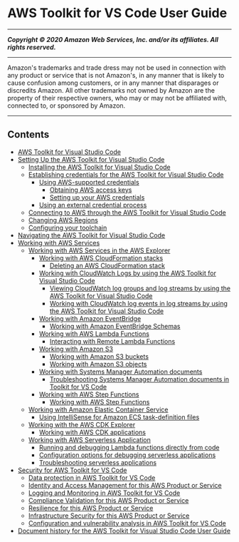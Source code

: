 # AWS Toolkit for VS Code User Guide

-----
*****Copyright &copy; 2020 Amazon Web Services, Inc. and/or its affiliates. All rights reserved.*****

-----
Amazon's trademarks and trade dress may not be used in 
     connection with any product or service that is not Amazon's, 
     in any manner that is likely to cause confusion among customers, 
     or in any manner that disparages or discredits Amazon. All other 
     trademarks not owned by Amazon are the property of their respective
     owners, who may or may not be affiliated with, connected to, or 
     sponsored by Amazon.

-----
## Contents
+ [AWS Toolkit for Visual Studio Code](welcome.md)
+ [Setting Up the AWS Toolkit for Visual Studio Code](setting-up.md)
   + [Installing the AWS Toolkit for Visual Studio Code](setup-toolkit.md)
   + [Establishing credentials for the AWS Toolkit for Visual Studio Code](establish-credentials.md)
      + [Using AWS-supported credentials](aws-credentials.md)
         + [Obtaining AWS access keys](obtain-credentials.md)
         + [Setting up your AWS credentials](setup-credentials.md)
      + [Using an external credential process](external-credential-process.md)
   + [Connecting to AWS through the AWS Toolkit for Visual Studio Code](connect.md)
   + [Changing AWS Regions](setup-region.md)
   + [Configuring your toolchain](setup-toolchain.md)
+ [Navigating the AWS Toolkit for Visual Studio Code](toolkit-navigation.md)
+ [Working with AWS Services](working-with-aws.md)
   + [Working with AWS Services in the AWS Explorer](aws-explorer.md)
      + [Working with AWS CloudFormation stacks](cloudformation.md)
         + [Deleting an AWS CloudFormation stack](cloudformation-delete.md)
      + [Working with CloudWatch Logs by using the AWS Toolkit for Visual Studio Code](cloudwatchlogs.md)
         + [Viewing CloudWatch log groups and log streams by using the AWS Toolkit for Visual Studio Code](viewing-CloudWatch-logs.md)
         + [Working with CloudWatch log events in log streams by using the AWS Toolkit for Visual Studio Code](working-CloudWatch-log-events.md)
      + [Working with Amazon EventBridge](eventbridge.md)
         + [Working with Amazon EventBridge Schemas](eventbridge-schemas.md)
      + [Working with AWS Lambda Functions](building-lambda.md)
         + [Interacting with Remote Lambda Functions](remote-lambda.md)
      + [Working with Amazon S3](s3.md)
         + [Working with Amazon S3 buckets](work-with-S3-buckets.md)
         + [Working with Amazon S3 objects](work-with-S3-objects.md)
      + [Working with Systems Manager Automation documents](systems-manager-automation-docs.md)
         + [Troubleshooting Systems Manager Automation documents in Toolkit for VS Code](systems-manager-troubleshoot.md)
      + [Working with AWS Step Functions](stepfunctions.md)
         + [Working with AWS Step Functions](bulding-stepfunctions.md)
   + [Working with Amazon Elastic Container Service](ecs.md)
      + [Using IntelliSense for Amazon ECS task-definition files](ecs-definition-files.md)
   + [Working with the AWS CDK Explorer](cdk-explorer.md)
      + [Working with AWS CDK applications](aws-cdk-apps.md)
   + [Working with AWS Serverless Application](serverless-apps.md)
      + [Running and debugging Lambda functions directly from code](serverless-apps-run-debug-no-template.md)
      + [Configuration options for debugging serverless applications](serverless-apps-run-debug-config-ref.md)
      + [Troubleshooting serverless applications](serverless-apps-troubleshooting.md)
+ [Security for AWS Toolkit for VS Code](security.md)
   + [Data protection in AWS Toolkit for VS Code](data-protection.md)
   + [Identity and Access Management for this AWS Product or Service](security-iam.md)
   + [Logging and Monitoring in AWS Toolkit for VS Code](logging-and-monitoring.md)
   + [Compliance Validation for this AWS Product or Service](compliance-validation.md)
   + [Resilience for this AWS Product or Service](disaster-recovery-resiliency.md)
   + [Infrastructure Security for this AWS Product or Service](infrastructure-security.md)
   + [Configuration and vulnerability analysis in AWS Toolkit for VS Code](configuration-and-vulnerability-analysis.md)
+ [Document history for the AWS Toolkit for Visual Studio Code User Guide](doc-history.md)